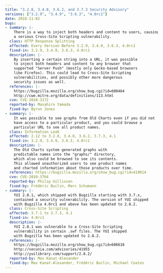 ```yaml
---
title: "3.2.8, 3.4.8, 3.6.2, and 3.7.3 Security Advisory"
versions: ["3.2.9", "3.4.9", "3.6.3", "4.0rc1"]
date: 2010-11-02
bugs:
- summary: |-
    There is a way to inject both headers and content to users, causing
    a serious Cross-Site Scripting vulnerability.
  class: HTTP Response Splitting
  affected: Every Version Before 3.2.9, 3.4.9, 3.6.3, 4.0rc1
  fixed-in: 3.2.9, 3.4.9, 3.6.3, 4.0rc1
  description: |-
    By inserting a certain string into a URL, it was possible
    to inject both headers and content to any browser that
    supported "Server Push" (mostly only Gecko-based browsers
    like Firefox). This could lead to Cross-Site Scripting
    vulnerabilities, and possibly other more dangerous
    security issues as well.
  references: |-
    https://bugzilla.mozilla.org/show_bug.cgi?id=600464
    http://cwe.mitre.org/data/definitions/113.html
  cve: CVE-2010-3172
  reported-by: Masahiro Yamada
  fixed-by: Byron Jones
- summary: |-
    It was possible to see graphs from Old Charts even if you did not
    have access to a particular product, and you could browse a
    particular URL to see all product names.
  class: Information Leak
  affected: 2.12 to 3.2.8, 3.4.8, 3.6.2, 3.7.3, 4.1
  fixed-in: 3.2.9, 3.4.9, 3.6.3, 4.0rc1
  description: |-
    The Old Charts system generated graphs with
    predictable names into the "graphs/" directory,
    which also could be browsed to see its contents.
    This allowed unauthorized users to see product names
    and charted information about those products over time.
  references: https://bugzilla.mozilla.org/show_bug.cgi?id=419014
  cve: CVE-2010-3764
  reported-by: Philip Gillissen
  fixed-by: Frédéric Buclin, Marc Schumann
- summary: |-
    YUI 2.8.1, which shipped with Bugzilla starting with 3.7.x,
    contained a security vulnerability. The version of YUI shipped
    with Bugzilla 4.0rc1 and above has been updated to 2.8.2.
  class: Cross-Site Scripting
  affected: 3.7.1 to 3.7.3, 4.1
  fixed-in: 4.0rc1
  description: |-
    YUI 2.8.1 was vulnerable to a Cross-Site Scripting
    vulnerability in certain .swf files. The YUI shipped
    with Bugzilla has been updated to 2.8.2.
  references: |-
    https://bugzilla.mozilla.org/show_bug.cgi?id=606618
    http://secunia.com/advisories/41955
    http://yuilibrary.com/support/2.8.2/
  reported-by: Max Kanat-Alexander
  fixed-by: Max Kanat-Alexander, Frédéric Buclin, Michael Coates
---
```

